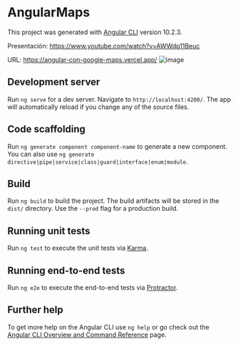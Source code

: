# AngularMaps

This project was generated with [Angular CLI](https://github.com/angular/angular-cli) version 10.2.3.

Presentación: https://www.youtube.com/watch?v=AWWdp11Beuc

URL: https://angular-con-google-maps.vercel.app/
![image](https://user-images.githubusercontent.com/88822515/141681289-4ad4d69b-e0bc-4be0-b09f-066644439572.png)



## Development server

Run `ng serve` for a dev server. Navigate to `http://localhost:4200/`. The app will automatically reload if you change any of the source files.

## Code scaffolding

Run `ng generate component component-name` to generate a new component. You can also use `ng generate directive|pipe|service|class|guard|interface|enum|module`.

## Build

Run `ng build` to build the project. The build artifacts will be stored in the `dist/` directory. Use the `--prod` flag for a production build.

## Running unit tests

Run `ng test` to execute the unit tests via [Karma](https://karma-runner.github.io).

## Running end-to-end tests

Run `ng e2e` to execute the end-to-end tests via [Protractor](http://www.protractortest.org/).

## Further help

To get more help on the Angular CLI use `ng help` or go check out the [Angular CLI Overview and Command Reference](https://angular.io/cli) page.
